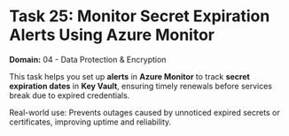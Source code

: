 # Task 25: Monitor Secret Expiration Alerts Using Azure Monitor  
**Domain:** 04 - Data Protection & Encryption

This task helps you set up **alerts** in **Azure Monitor** to track **secret expiration dates** in **Key Vault**, ensuring timely renewals before services break due to expired credentials.

Real-world use: Prevents outages caused by unnoticed expired secrets or certificates, improving uptime and reliability.
